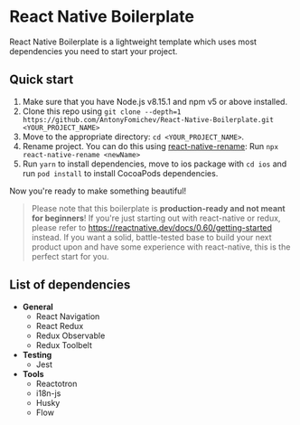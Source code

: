 # React Native Boilerplate

React Native Boilerplate is a lightweight template which uses most dependencies you need to start your project.

## Quick start

1. Make sure that you have Node.js v8.15.1 and npm v5 or above installed.
2. Clone this repo using `git clone --depth=1 https://github.com/AntonyFomichev/React-Native-Boilerplate.git <YOUR_PROJECT_NAME>`
3. Move to the appropriate directory: `cd <YOUR_PROJECT_NAME>`.
4. Rename project. You can do this using [react-native-rename](https://github.com/junedomingo/react-native-rename): Run `npx react-native-rename <newName>`
5. Run `yarn` to install dependencies, move to ios package with `cd ios` and run `pod install` to install CocoaPods dependencies.

Now you're ready to make something beautiful!

> Please note that this boilerplate is **production-ready and not meant for beginners**! If you're just starting out with react-native or redux, please refer to https://reactnative.dev/docs/0.60/getting-started instead. If you want a solid, battle-tested base to build your next product upon and have some experience with react-native, this is the perfect start for you.

## List of dependencies

- **General**
  - React Navigation
  - React Redux
  - Redux Observable
  - Redux Toolbelt
- **Testing**
  - Jest
- **Tools**
  - Reactotron
  - i18n-js
  - Husky
  - Flow